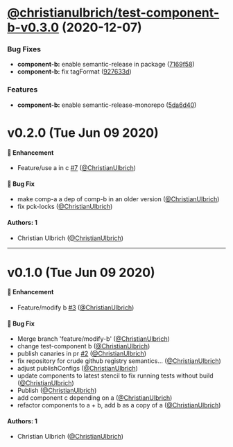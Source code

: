 # [@christianulbrich/test-component-b-v0.3.0](https://github.com/christianulbrich/lerna-release-prototype-in-action/compare/@christianulbrich/test-component-b@0.2.0...@christianulbrich/test-component-b@0.3.0) (2020-12-07)


### Bug Fixes

* **component-b:** enable semantic-release in package ([7169f58](https://github.com/christianulbrich/lerna-release-prototype-in-action/commit/7169f58b410da0cbc22828ebe17323d41bd04201))
* **component-b:** fix tagFormat ([927633d](https://github.com/christianulbrich/lerna-release-prototype-in-action/commit/927633d096fd7de0fe7aa867c8b6e533219675f0))


### Features

* **component-b:** enable semantic-release-monorepo ([5da6d40](https://github.com/christianulbrich/lerna-release-prototype-in-action/commit/5da6d40264979579cfc6a391730ae235e89ed871))

# v0.2.0 (Tue Jun 09 2020)

#### 🚀 Enhancement

- Feature/use a in c [#7](https://github.com/ChristianUlbrich/lerna-release-prototype-in-action/pull/7) ([@ChristianUlbrich](https://github.com/ChristianUlbrich))

#### 🐛 Bug Fix

- make comp-a a dep of comp-b in an older version ([@ChristianUlbrich](https://github.com/ChristianUlbrich))
- fix pck-locks ([@ChristianUlbrich](https://github.com/ChristianUlbrich))

#### Authors: 1

- Christian Ulbrich ([@ChristianUlbrich](https://github.com/ChristianUlbrich))

---

# v0.1.0 (Tue Jun 09 2020)

#### 🚀 Enhancement

- Feature/modify b [#3](https://github.com/ChristianUlbrich/lerna-release-prototype-in-action/pull/3) ([@ChristianUlbrich](https://github.com/ChristianUlbrich))

#### 🐛 Bug Fix

- Merge branch 'feature/modify-b' ([@ChristianUlbrich](https://github.com/ChristianUlbrich))
- change test-component b ([@ChristianUlbrich](https://github.com/ChristianUlbrich))
- publish canaries in pr [#2](https://github.com/ChristianUlbrich/lerna-release-prototype-in-action/pull/2) ([@ChristianUlbrich](https://github.com/ChristianUlbrich))
- fix repository for crude github registry semantics... ([@ChristianUlbrich](https://github.com/ChristianUlbrich))
- adjust publishConfigs ([@ChristianUlbrich](https://github.com/ChristianUlbrich))
- update components to latest stencil to fix running tests without build ([@ChristianUlbrich](https://github.com/ChristianUlbrich))
- Publish ([@ChristianUlbrich](https://github.com/ChristianUlbrich))
- add component c depending on a ([@ChristianUlbrich](https://github.com/ChristianUlbrich))
- refactor components to a + b, add b as a copy of a ([@ChristianUlbrich](https://github.com/ChristianUlbrich))

#### Authors: 1

- Christian Ulbrich ([@ChristianUlbrich](https://github.com/ChristianUlbrich))
